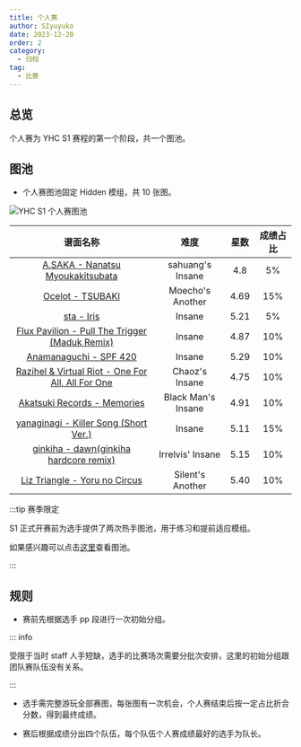 ```yaml
---
title: 个人赛
author: SIyuyuko
date: 2023-12-20
order: 2
category: 
  - 归档
tag: 
  - 比赛
---
```

## 总览

个人赛为 YHC S1 赛程的第一个阶段，共一个图池。

<!-- more -->

## 图池

- 个人赛图池固定 Hidden 模组，共 10 张图。

![YHC S1 个人赛图池](https://files.catbox.moe/n1ma16.jpg)
<!-- !gp #YHC S1 个人赛# HD 3292536 859001 255163 2657902 284762 671745 1964522 139634 457774 2259769 -->

|                                                谱面名称                                                |        难度        | 星数 | 成绩占比 |
| :----------------------------------------------------------------------------------------------------: | :----------------: | :--: | :------: |
|          [A.SAKA - Nanatsu Myoukakitsubata](https://osu.ppy.sh/beatmapsets/1598631#osu/3292536)          |  sahuang's Insane  | 4.8 |    5%    |
|                   [Ocelot - TSUBAKI](https://osu.ppy.sh/beatmapsets/364574#osu/859001)                   |  Moecho's Another  | 4.69 |   15%   |
|                       [sta - Iris](https://osu.ppy.sh/beatmapsets/94917#osu/255163)                       |       Insane       | 5.21 |    5%    |
|   [Flux Pavilion - Pull The Trigger (Maduk Remix)](https://osu.ppy.sh/beatmapsets/1279136#osu/2657902)   |       Insane       | 4.87 |   10%   |
|                [Anamanaguchi - SPF 420](https://osu.ppy.sh/beatmapsets/109024#osu/284762)                |       Insane       | 5.29 |   10%   |
| [Razihel &amp; Virtual Riot - One For All, All For One](https://osu.ppy.sh/beatmapsets/275655#osu/671745) |   Chaoz's Insane   | 4.75 |   10%   |
|             [Akatsuki Records - Memories](https://osu.ppy.sh/beatmapsets/933447#osu/1964522)             | Black Man's Insane | 4.91 |   10%   |
|         [yanaginagi - Killer Song (Short Ver.)](https://osu.ppy.sh/beatmapsets/43003#osu/139634)         |       Insane       | 5.11 |   15%   |
|        [ginkiha - dawn(ginkiha hardcore remix)](https://osu.ppy.sh/beatmapsets/180721#osu/457774)        |  Irrelvis' Insane  | 5.15 |   10%   |
|            [Liz Triangle - Yoru no Circus](https://osu.ppy.sh/beatmapsets/932457#osu/2259769)            |  Silent's Another  | 5.40 |   10%   |

:::tip 赛季限定

S1 正式开赛前为选手提供了两次热手图池，用于练习和提前适应模组。

如果感兴趣可以点击[这里](https://docs.qq.com/sheet/DUnZaR3dxeWhDVWVO?tab=BB08J2)查看图池。

:::

## 规则

- 赛前先根据选手 pp 段进行一次初始分组。

::: info

受限于当时 staff 人手短缺，选手的比赛场次需要分批次安排，这里的初始分组跟团队赛队伍没有关系。

:::

- 选手需完整游玩全部赛图，每张图有一次机会，个人赛结束后按一定占比折合分数，得到最终成绩。

- 赛后根据成绩分出四个队伍，每个队伍个人赛成绩最好的选手为队长。
